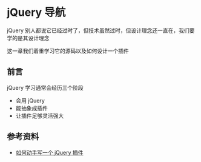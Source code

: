 # jQuery 导航

jQuery 别人都说它已经过时了，但技术虽然过时，但设计理念还一直在，我们要学的是其设计理念

这一章我们着重学习它的源码以及如何设计一个插件

## 前言

jQuery 学习通常会经历三个阶段

-   会用 jQuery
-   能抽象成插件
-   让插件足够灵活强大

## 参考资料

-   [如何动手写一个 jQuery 插件](http://i5ting.github.io/How-to-write-jQuery-plugin/build/jquery.plugin.html#1)
